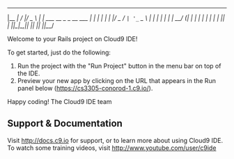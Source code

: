   _______                     __  ___  
 |__   __|                   /_ |/ _ \ 
    | | ___  __ _ _ __ ___    | | | | |
    | |/ _ \/ _` | '_ ` _ \   | | | | |
    | |  __/ (_| | | | | | |  | | |_| |
    |_|\___|\__,_|_| |_| |_|  |_|\___/ 
                                       
  

Welcome to your Rails project on Cloud9 IDE!

To get started, just do the following:

1. Run the project with the "Run Project" button in the menu bar on top of the IDE.
2. Preview your new app by clicking on the URL that appears in the Run panel below (https://cs3305-conorod-1.c9.io/).

Happy coding!
The Cloud9 IDE team


## Support & Documentation

Visit http://docs.c9.io for support, or to learn more about using Cloud9 IDE. 
To watch some training videos, visit http://www.youtube.com/user/c9ide
